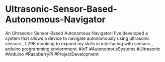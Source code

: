 # Ultrasonic-Sensor-Based-Autonomous-Navigator
 An Ultrasonic Sensor-Based Autonomous Navigator!  I've developed a system that allows a device to navigate autonomously using ultrasonic sensors , L298 mooking to expand my skills in interfacing with sensors , arduino programming enviornment. #IoT #AutonomousSystems #Ultrasonic #Arduino #RaspberryPi #ProjectDevelopment
